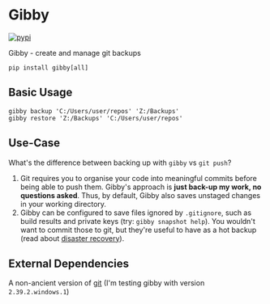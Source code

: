 # Gibby

[![pypi](https://img.shields.io/pypi/v/gibby.svg)](https://pypi.org/project/gibby/)

Gibby - create and manage git backups

```shell
pip install gibby[all]
```

## Basic Usage

```shell
gibby backup 'C:/Users/user/repos' 'Z:/Backups'
gibby restore 'Z:/Backups' 'C:/Users/user/repos'
```

## Use-Case

What's the difference between backing up with `gibby` vs `git push`?

1. Git requires you to organise your code into meaningful commits before being able to push them. Gibby's approach is **just back-up my work, no questions asked**. Thus, by default, Gibby also saves unstaged changes in your working directory.
2. Gibby can be configured to save files ignored by `.gitignore`, such as build results and private keys (try: `gibby snapshot help`). You wouldn't want to commit those to git, but they're useful to have as a hot backup (read about [disaster recovery](https://en.wikipedia.org/wiki/Disaster_recovery)).

## External Dependencies

A non-ancient version of [git](https://git-scm.com/) (I'm testing gibby with version `2.39.2.windows.1`)
